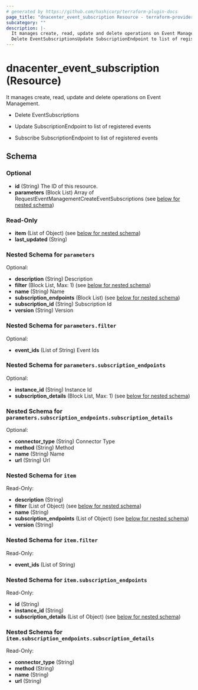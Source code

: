 ```yaml
---
# generated by https://github.com/hashicorp/terraform-plugin-docs
page_title: "dnacenter_event_subscription Resource - terraform-provider-dnacenter"
subcategory: ""
description: |-
  It manages create, read, update and delete operations on Event Management.
  Delete EventSubscriptionsUpdate SubscriptionEndpoint to list of registered eventsSubscribe SubscriptionEndpoint to list of registered events
---
```


# dnacenter_event_subscription (Resource)

It manages create, read, update and delete operations on Event Management.

- Delete EventSubscriptions

- Update SubscriptionEndpoint to list of registered events

- Subscribe SubscriptionEndpoint to list of registered events



<!-- schema generated by tfplugindocs -->
## Schema

### Optional

- **id** (String) The ID of this resource.
- **parameters** (Block List) Array of RequestEventManagementCreateEventSubscriptions (see [below for nested schema](#nestedblock--parameters))

### Read-Only

- **item** (List of Object) (see [below for nested schema](#nestedatt--item))
- **last_updated** (String)

<a id="nestedblock--parameters"></a>
### Nested Schema for `parameters`

Optional:

- **description** (String) Description
- **filter** (Block List, Max: 1) (see [below for nested schema](#nestedblock--parameters--filter))
- **name** (String) Name
- **subscription_endpoints** (Block List) (see [below for nested schema](#nestedblock--parameters--subscription_endpoints))
- **subscription_id** (String) Subscription Id
- **version** (String) Version

<a id="nestedblock--parameters--filter"></a>
### Nested Schema for `parameters.filter`

Optional:

- **event_ids** (List of String) Event Ids


<a id="nestedblock--parameters--subscription_endpoints"></a>
### Nested Schema for `parameters.subscription_endpoints`

Optional:

- **instance_id** (String) Instance Id
- **subscription_details** (Block List, Max: 1) (see [below for nested schema](#nestedblock--parameters--subscription_endpoints--subscription_details))

<a id="nestedblock--parameters--subscription_endpoints--subscription_details"></a>
### Nested Schema for `parameters.subscription_endpoints.subscription_details`

Optional:

- **connector_type** (String) Connector Type
- **method** (String) Method
- **name** (String) Name
- **url** (String) Url




<a id="nestedatt--item"></a>
### Nested Schema for `item`

Read-Only:

- **description** (String)
- **filter** (List of Object) (see [below for nested schema](#nestedobjatt--item--filter))
- **name** (String)
- **subscription_endpoints** (List of Object) (see [below for nested schema](#nestedobjatt--item--subscription_endpoints))
- **version** (String)

<a id="nestedobjatt--item--filter"></a>
### Nested Schema for `item.filter`

Read-Only:

- **event_ids** (List of String)


<a id="nestedobjatt--item--subscription_endpoints"></a>
### Nested Schema for `item.subscription_endpoints`

Read-Only:

- **id** (String)
- **instance_id** (String)
- **subscription_details** (List of Object) (see [below for nested schema](#nestedobjatt--item--subscription_endpoints--subscription_details))

<a id="nestedobjatt--item--subscription_endpoints--subscription_details"></a>
### Nested Schema for `item.subscription_endpoints.subscription_details`

Read-Only:

- **connector_type** (String)
- **method** (String)
- **name** (String)
- **url** (String)


